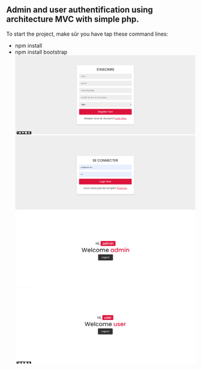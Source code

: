 <h2>Admin and user authentification using architecture MVC with simple php.</h2>
To start the project, make sûr you have tap these command lines:

  - npm install
  - npm install bootstrap
![](screenshots/signUp.png)
![](screenshots/login.png)
![](screenshots/admin.png)
![](screenshots/user.png)
